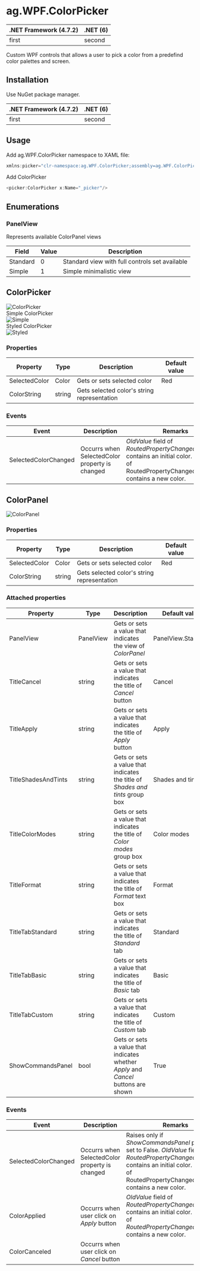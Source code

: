 
# ag.WPF.ColorPicker

.NET Framework (4.7.2) | .NET (6)
--- | ---
first | second

Custom WPF controls that allows a user to pick a color from a predefind color palettes and screen.

## Installation

Use NuGet package manager.

.NET Framework (4.7.2) | .NET (6)
--- | ---
first | second

## Usage

Add ag.WPF.ColorPicker namespace to XAML file:

```csharp
xmlns:picker="clr-namespace:ag.WPF.ColorPicker;assembly=ag.WPF.ColorPicker"
```

Add ColorPicker

```csharp
<picker:ColorPicker x:Name="_picker"/>
```

## Enumerations

### PanelView

Represents available ColorPanel views

Field|Value|Description
------|-----|-----------
Standard|0|Standard view with full controls set available
Simple|1|Simple minimalistic view

## ColorPicker

![ColorPicker](https://am3pap005files.storage.live.com/y4maighgBk-dHO_mZbCOzeE3AF9Uh_S2r2JK8AK8UqWdfSotBX-pAKy2lCcOzPSt5hjgEEHr3UjrxDAEKuqGErbJ_GWbwLVIYPdKtgs9GAyFDQDpzn6AgypYPrR25wTsLOYBjzXckIE6LESWJOXvQpUAOOHY8huXYgHsmRkh2TaaJNrgiIa9vvK6bsYu9hX4L1g?width=501&height=563&cropmode=none "ColorPicker")</br>
Simple ColorPicker</br>
![Simple](https://am3pap005files.storage.live.com/y4mIY3jatPSuW16w-gIRURIEGf1iE8yQYO2gzoftZROAcgg0363n1-t7HwLo34FMNef6jZzqZb7v64Aj8lrKnANd92NSaFghiGAQeLhIPx3F8tz19TLmQHAU9hmQccDD3QUbg3gnT2pUeocL3pYv2T3_hAxYe0CnUb5NFhWfLI-jeNeKw_8yT-HNK0nKSYgrRhk?width=501&height=291&cropmode=none)</br>
Styled ColorPicker</br>
![Styled](https://am3pap005files.storage.live.com/y4mroTj9anmehNNgT1WeuYbcJvrSs-D6I4FMuKCwJVfRb6spyNbrayJzvCxFLzhK1wOz2gDFFXPKVAIm_OXSm178tg3t9qPRBvdEvGK-zfBz24JfJ7M67QBt1k2n8Bj_58OI_WXb7DNTPCNVCiuwKARAWQ-D6il32PCPv77WVjLBC7rnVI1PE2SrpCjQtmRWOmn?width=506&height=611&cropmode=none)

### Properties

Property | Type | Description | Default value
--- | --- | --- | ---
SelectedColor | Color | Gets or sets selected color | Red
ColorString | string | Gets selected color's string representation |

### Events

Event | Description | Remarks
--- | --- | ---
SelectedColorChanged | Occurrs when SelectedColor property is changed | *OldValue* field of *RoutedPropertyChangedEventArgs* contains an initial color. *NewValue* of RoutedPropertyChangedEventArgs contains a new color.

## ColorPanel

![ColorPanel](https://am3pap005files.storage.live.com/y4mI2M-S3zPUj1M0ZaUuZjv5UlyAePbJRPc0FuqjaiYGUxdBKvPgM650JglQfo5eAH8463Mvx16nU79FtBHecZte8bLGlhzIMGjJVAfxGq7hFq0fzbL0Xvw_4qpEPUAL6IjryQoHOPFg2eNx0cyrVkCYPA2tMcaQZnbYdp_oiL3_YjqQozQuSITVoJYSyo5CXkY?width=545&height=544&cropmode=none "ColorPanel")

### Properties

Property | Type | Description | Default value
--- | --- | --- | ---
SelectedColor | Color | Gets or sets selected color | Red
ColorString | string | Gets selected color's string representation |

### Attached properties

Property | Type | Description | Default value
--- | --- | --- | ---
PanelView | PanelView | Gets or sets a value that indicates the view of *ColorPanel* | PanelView.Standard
TitleCancel | string | Gets or sets a value that indicates the title of *Cancel* button | Cancel
TitleApply | string | Gets or sets a value that indicates the title of *Apply* button | Apply
TitleShadesAndTints | string | Gets or sets a value that indicates the title of *Shades and tints* group box | Shades and tints
TitleColorModes | string | Gets or sets a value that indicates the title of *Color modes* group box | Color modes
TitleFormat | string | Gets or sets a value that indicates the title of *Format* text box | Format
TitleTabStandard | string | Gets or sets a value that indicates the title of *Standard* tab | Standard
TitleTabBasic | string | Gets or sets a value that indicates the title of *Basic* tab | Basic
TitleTabCustom | string | Gets or sets a value that indicates the title of *Custom* tab | Custom
ShowCommandsPanel | bool | Gets or sets a value that indicates whether *Apply* and *Cancel* buttons are shown | True


### Events

Event | Description | Remarks
--- | --- | ---
SelectedColorChanged | Occurrs when SelectedColor property is changed |  Raises only if *ShowCommandsPanel* property is set to False. *OldValue* field of *RoutedPropertyChangedEventArgs* contains an initial color. *NewValue* of RoutedPropertyChangedEventArgs contains a new color.
ColorApplied | Occurrs when user click on *Apply* button | *OldValue* field of *RoutedPropertyChangedEventArgs* contains an initial color. *NewValue* of *RoutedPropertyChangedEventArgs* contains a new color.
ColorCanceled | Occurrs when user click on *Cancel* button
